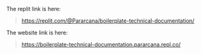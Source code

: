 The replit link is here:
> https://replit.com/@Pararcana/boilerplate-technical-documentation/

The website link is here:
> https://boilerplate-technical-documentation.pararcana.repl.co/
